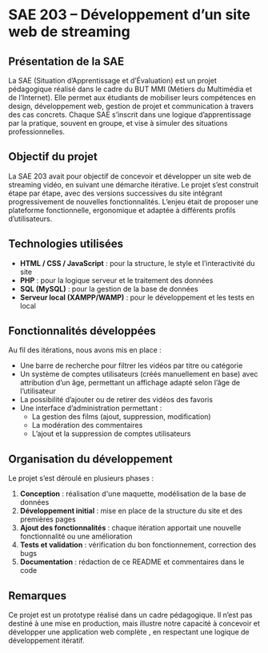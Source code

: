 # SAE 203 – Développement d’un site web de streaming

## Présentation de la SAE

La SAE (Situation d’Apprentissage et d’Évaluation) est un projet pédagogique réalisé dans le cadre du BUT MMI (Métiers du Multimédia et de l’Internet). Elle permet aux étudiants de mobiliser leurs compétences en design, développement web, gestion de projet et communication à travers des cas concrets. Chaque SAE s’inscrit dans une logique d’apprentissage par la pratique, souvent en groupe, et vise à simuler des situations professionnelles.

## Objectif du projet

La SAE 203 avait pour objectif de concevoir et développer un site web de streaming vidéo, en suivant une démarche itérative. Le projet s’est construit étape par étape, avec des versions successives du site intégrant progressivement de nouvelles fonctionnalités. L’enjeu était de proposer une plateforme fonctionnelle, ergonomique et adaptée à différents profils d’utilisateurs.

## Technologies utilisées

- **HTML / CSS / JavaScript** : pour la structure, le style et l’interactivité du site
- **PHP** : pour la logique serveur et le traitement des données
- **SQL (MySQL)** : pour la gestion de la base de données
- **Serveur local (XAMPP/WAMP)** : pour le développement et les tests en local

## Fonctionnalités développées

Au fil des itérations, nous avons mis en place :

- Une barre de recherche pour filtrer les vidéos par titre ou catégorie
- Un système de comptes utilisateurs (créés manuellement en base) avec attribution d’un âge, permettant un affichage adapté selon l’âge de l’utilisateur
- La possibilité d’ajouter ou de retirer des vidéos des favoris
- Une interface d’administration permettant :
  - La gestion des films (ajout, suppression, modification)
  - La modération des commentaires
  - L’ajout et la suppression de comptes utilisateurs

## Organisation du développement

Le projet s’est déroulé en plusieurs phases :

1. **Conception** : réalisation d'une maquette, modélisation de la base de données
2. **Développement initial** : mise en place de la structure du site et des premières pages
3. **Ajout des fonctionnalités** : chaque itération apportait une nouvelle fonctionnalité ou une amélioration
4. **Tests et validation** : vérification du bon fonctionnement, correction des bugs
5. **Documentation** : rédaction de ce README et commentaires dans le code

## Remarques

Ce projet est un prototype réalisé dans un cadre pédagogique. Il n’est pas destiné à une mise en production, mais illustre notre capacité à concevoir et développer une application web complète , en respectant une logique de développement itératif.
